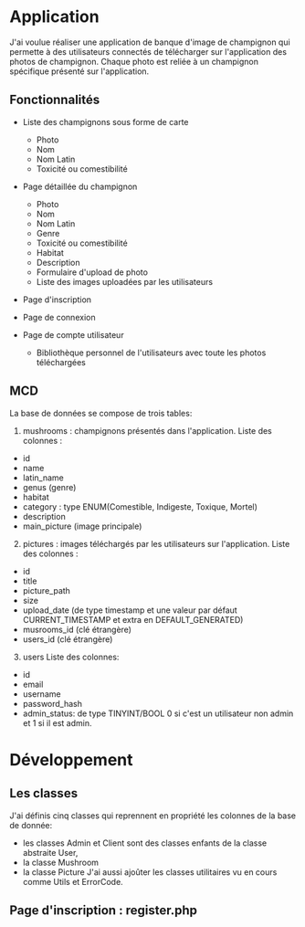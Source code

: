 # Application

J'ai voulue réaliser une application de banque d'image de champignon qui permette à des utilisateurs
connectés de télécharger sur l'application des photos de champignon.
Chaque photo est reliée à un champignon spécifique présenté sur l'application.
## Fonctionnalités

* Liste des champignons sous forme de carte
    * Photo
    * Nom
    * Nom Latin
    * Toxicité ou comestibilité

* Page détaillée du champignon
    * Photo
    * Nom
    * Nom Latin
    * Genre
    * Toxicité ou comestibilité
    * Habitat
    * Description
    * Formulaire d'upload de photo
    * Liste des images uploadées par les utilisateurs

* Page d'inscription

* Page de connexion

* Page de compte utilisateur
    * Bibliothèque personnel de l'utilisateurs avec toute les photos téléchargées

## MCD

La base de données se compose de trois tables:

1. mushrooms : champignons présentés dans l'application.
Liste des colonnes :
* id
* name
* latin_name
* genus (genre)
* habitat
* category : type ENUM(Comestible, Indigeste, Toxique, Mortel)
* description
* main_picture (image principale)

2. pictures : images téléchargés par les utilisateurs sur l'application.
Liste des colonnes :
* id
* title
* picture_path
* size
* upload_date (de type timestamp et une valeur par défaut CURRENT_TIMESTAMP et extra en DEFAULT_GENERATED)
* musrooms_id (clé étrangère)
* users_id (clé étrangère)

3. users
Liste des colonnes:
* id
* email
* username
* password_hash
* admin_status: de type TINYINT/BOOL 0 si c'est un utilisateur non admin et 1 si il est admin.

# Développement

## Les classes

J'ai définis cinq classes qui reprennent en propriété les colonnes de la base de donnée:
* les classes Admin et Client sont des classes enfants de la classe abstraite User, 
* la classe Mushroom 
* la classe Picture
J'ai aussi ajoûter les classes utilitaires vu en cours comme Utils et ErrorCode.

## Page d'inscription : register.php




